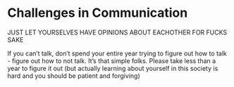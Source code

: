 # Challenges in Communication

JUST LET YOURSELVES HAVE OPINIONS ABOUT EACHOTHER FOR FUCKS SAKE

If you can’t talk, don’t spend your entire year trying to figure out how to talk - figure out how to not talk. It’s that simple folks. Please take less than a year to figure it out (but actually learning about yourself in this society is hard and you should be patient and forgiving)
